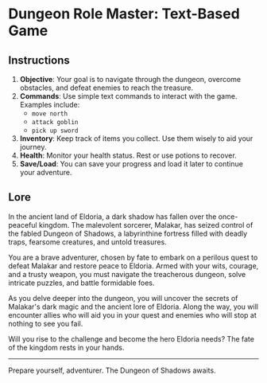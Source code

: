 # Dungeon Role Master: Text-Based Game

## Instructions

1. **Objective**: Your goal is to navigate through the dungeon, overcome obstacles, and defeat enemies to reach the treasure.
2. **Commands**: Use simple text commands to interact with the game. Examples include:
   - `move north`
   - `attack goblin`
   - `pick up sword`
3. **Inventory**: Keep track of items you collect. Use them wisely to aid your journey.
4. **Health**: Monitor your health status. Rest or use potions to recover.
5. **Save/Load**: You can save your progress and load it later to continue your adventure.

## Lore

In the ancient land of Eldoria, a dark shadow has fallen over the once-peaceful kingdom. The malevolent sorcerer, Malakar, has seized control of the fabled Dungeon of Shadows, a labyrinthine fortress filled with deadly traps, fearsome creatures, and untold treasures.

You are a brave adventurer, chosen by fate to embark on a perilous quest to defeat Malakar and restore peace to Eldoria. Armed with your wits, courage, and a trusty weapon, you must navigate the treacherous dungeon, solve intricate puzzles, and battle formidable foes.

As you delve deeper into the dungeon, you will uncover the secrets of Malakar's dark magic and the ancient lore of Eldoria. Along the way, you will encounter allies who will aid you in your quest and enemies who will stop at nothing to see you fail.

Will you rise to the challenge and become the hero Eldoria needs? The fate of the kingdom rests in your hands.

---

Prepare yourself, adventurer. The Dungeon of Shadows awaits.